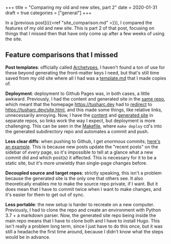 +++
title = "Comparing my old and new sites, part 2"
date = 2020-01-31
draft = true
categories = ["general"]
+++

In a [previous post]({{<ref "site_comparison.md" >}}), I compared the features of my old and new site. This is part 2 of that post, focusing on things that I missed then that have only come up after a few weeks of using the site.

<!--more-->

## Feature comparisons that I missed

**Post templates**: officially called [Archetypes](https://gohugo.io/content-management/archetypes/), I haven't found a ton of use for these beyond generating the front-matter keys I need, but that's still time saved from my old site where all I had was a [template.md](https://github.com/tuchandra/sitev1/blob/master/content/papers/template.md) that I made copies of.

**Deployment**: deployment to Github Pages was, in both cases, a little awkward. Previously, I had the content and generated site in the [same repo](https://github.com/tuchandra/sitev1), which meant that the homepage https://tusharc.dev had to [redirect](https://github.com/tuchandra/sitev1/blob/master/index.html) to https://tusharc.dev/site.html, and this made some things, like relative links, unnecessarily annoying. Now, I have the [content](https://github.com/tuchandra/sitev2) and [generated site](https://github.com/tuchandra/tuchandra.github.io) in separate repos, so links work the way I expect, but deployment is more challenging. This can be seen in the [Makefile](https://github.com/tuchandra/sitev2/blob/master/Makefile), where `make deploy` cd's into the generated subdirectory repo and automates a commit and push.

**Less clear diffs**: when pushing to Github, I get *enormous* commits; [here's an example](https://github.com/tuchandra/tuchandra.github.io/commit/df56a8947e6ffe4689d9895b85c4cfe38c05f95c). This is because new posts update the "recent posts" on the sidebar of *every* page, so it's impossible to tell at a glance what a new commit did and which post(s) it affected. This is necessary for it to be a static site, but it's more unwieldy than single-page changes before.

**Decoupled source and target repos**: strictly speaking, this isn't a problem because the generated site is the only one that others see. It also theoretically enables me to make the source repo private, if I want. But it does mean that I have to commit twice when I want to make changes, and it's easier for them to get out of sync.

**Less portable**: the new setup is harder to recreate on a new computer. Previously, I had to clone the repo and create an environment with Python 3.7 + a markdown parser. Now, the generated site repo being inside the main repo means that I have to clone both and I have to install Hugo. This isn't really a problem long term, since I just have to do this once, but it was still a headache the first time around, because I didn't know what the steps would be in advance.
